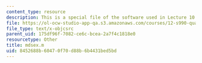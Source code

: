 ```yaml
---
content_type: resource
description: This is a special file of the software used in Lecture 10.
file: https://ol-ocw-studio-app-qa.s3.amazonaws.com/courses/12-s990-quantifying-uncertainty-fall-2012/8452688b60470f70d88b6b4431bed5bd_mdsex.m
file_type: text/x-objcsrc
parent_uid: 175df96f-7082-ce6c-bcea-2a7f4c1818e0
resourcetype: Other
title: mdsex.m
uid: 8452688b-6047-0f70-d88b-6b4431bed5bd
---
```

